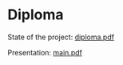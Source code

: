 Diploma
=======

State of the project: [diploma.pdf](https://github.com/rok/Diploma/raw/master/Latex/diploma.pdf)

Presentation: [main.pdf](https://github.com/rok/Diploma/raw/master/prezentacija/main.pdf)
